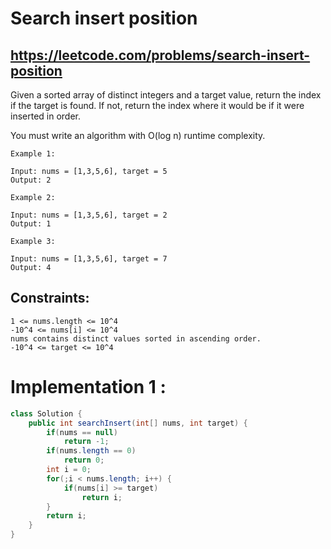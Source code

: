 # Search insert position
## https://leetcode.com/problems/search-insert-position 

Given a sorted array of distinct integers and a target value, return the index if the target is found. If not, return the index where it would be if it were inserted in order.

You must write an algorithm with O(log n) runtime complexity.

 
```
Example 1:

Input: nums = [1,3,5,6], target = 5
Output: 2

Example 2:

Input: nums = [1,3,5,6], target = 2
Output: 1

Example 3:

Input: nums = [1,3,5,6], target = 7
Output: 4
``` 

## Constraints:
```
1 <= nums.length <= 10^4
-10^4 <= nums[i] <= 10^4
nums contains distinct values sorted in ascending order.
-10^4 <= target <= 10^4
```

# Implementation 1 :
```java
class Solution {
    public int searchInsert(int[] nums, int target) {
        if(nums == null)
            return -1;
        if(nums.length == 0)
            return 0;
        int i = 0;
        for(;i < nums.length; i++) {
            if(nums[i] >= target)
                return i;
        }
        return i;
    }
}
```
